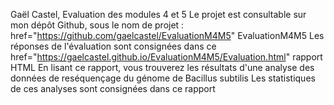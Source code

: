 Gaël Castel, Evaluation des modules 4 et 5
Le projet est consultable sur mon dépôt Github, sous le nom de projet :  href="https://github.com/gaelcastel/EvaluationM4M5" EvaluationM4M5
Les réponses de l'évaluation sont consignées dans ce href="https://gaelcastel.github.io/EvaluationM4M5/Evaluation.html" rapport HTML
En lisant ce rapport, vous trouverez les résultats d'une analyse des données de reséquençage du génome de Bacillus subtilis
Les statistiques de ces analyses sont consignées dans ce rapport